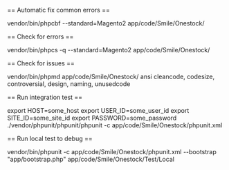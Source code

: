 == Automatic fix common errors == 

vendor/bin/phpcbf --standard=Magento2 app/code/Smile/Onestock/

== Check for errors ==

vendor/bin/phpcs -q --standard=Magento2 app/code/Smile/Onestock/

== Check for issues ==

vendor/bin/phpmd  app/code/Smile/Onestock/ ansi cleancode, codesize, controversial, design, naming, unusedcode

== Run integration test ==

export HOST=some_host
export USER_ID=some_user_id
export SITE_ID=some_site_id
export PASSWORD=some_password
./vendor/phpunit/phpunit/phpunit -c app/code/Smile/Onestock/phpunit.xml

== Run local test to debug ==

vendor/bin/phpunit -c app/code/Smile/Onestock/phpunit.xml --bootstrap "app/bootstrap.php" app/code/Smile/Onestock/Test/Local